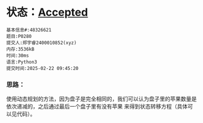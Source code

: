 # 状态：[Accepted](http://dsbpython.openjudge.cn/dspythonbook/solution/48326621/)
```
基本信息#:48326621
题目:P0280
提交人:郑宇睿2400010852(xyz)
内存:3536kB
时间:30ms
语言:Python3
提交时间:2025-02-22 09:45:20
```

### 思路：
使用动态规划的方法，因为盘子是完全相同的，我们可以认为盘子里的苹果数量是依次递减的，之后通过最后一个盘子里有没有苹果
来得到状态转移方程（具体可以见代码）。
